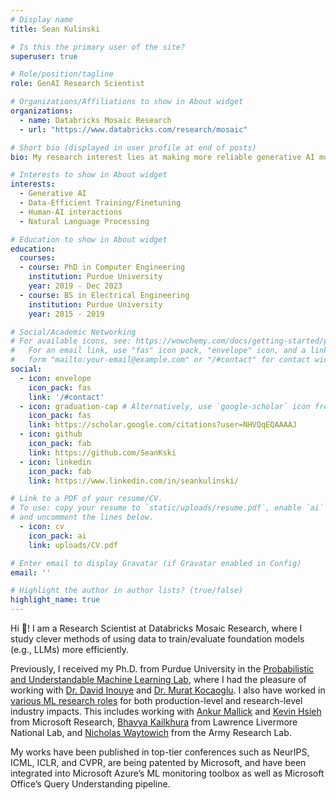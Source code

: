 ```yaml
---
# Display name
title: Sean Kulinski

# Is this the primary user of the site?
superuser: true

# Role/position/tagline
role: GenAI Research Scientist

# Organizations/Affiliations to show in About widget
organizations:
  - name: Databricks Mosaic Research
  - url: "https://www.databricks.com/research/mosaic"

# Short bio (displayed in user profile at end of posts)
bio: My research interest lies at making more reliable generative AI models. Namely, this means the problems I tend to work with are robust ML, capabilities focused pretraining/finetuning, model failure analysis, and all that comes with it.

# Interests to show in About widget
interests:
  - Generative AI
  - Data-Efficient Training/Finetuning
  - Human-AI interactions
  - Natural Language Processing

# Education to show in About widget
education:
  courses:
  - course: PhD in Computer Engineering
    institution: Purdue University
    year: 2019 - Dec 2023
  - course: BS in Electrical Engineering
    institution: Purdue University
    year: 2015 - 2019

# Social/Academic Networking
# For available icons, see: https://wowchemy.com/docs/getting-started/page-builder/#icons
#   For an email link, use "fas" icon pack, "envelope" icon, and a link in the
#   form "mailto:your-email@example.com" or "/#contact" for contact widget.
social:
  - icon: envelope
    icon_pack: fas
    link: '/#contact'
  - icon: graduation-cap # Alternatively, use `google-scholar` icon from `ai` icon pack
    icon_pack: fas
    link: https://scholar.google.com/citations?user=NHVQqEQAAAAJ
  - icon: github
    icon_pack: fab
    link: https://github.com/SeanKski
  - icon: linkedin
    icon_pack: fab
    link: https://www.linkedin.com/in/seankulinski/

# Link to a PDF of your resume/CV.
# To use: copy your resume to `static/uploads/resume.pdf`, enable `ai` icons in `params.toml`,
# and uncomment the lines below.
  - icon: cv
    icon_pack: ai
    link: uploads/CV.pdf

# Enter email to display Gravatar (if Gravatar enabled in Config)
email: ''

# Highlight the author in author lists? (true/false)
highlight_name: true
---
```


Hi :wave:! I am a Research Scientist at Databricks Mosaic Research, where I study clever methods of using data to train/evaluate foundation models (e.g., LLMs) more efficiently.
<!-- At a high level, my main research interest is to **enable the development of robust and trustworthy generative AI models (e.g., LLMs) for safe deployment in an increasingly AI-driven world**. -->
Previously, I received my Ph.D. from Purdue University in the [Probabilistic and Understandable Machine Learning Lab]((https://www.davidinouye.com)), where I had the pleasure of working with [Dr. David Inouye](https://www.davidinouye.com) and [Dr. Murat Kocaoglu](https://www.muratkocaoglu.com/).
I also have worked in [various ML research roles](#experience) for both production-level and research-level industry impacts.
This includes working with [Ankur Mallick](https://www.microsoft.com/en-us/research/people/ankurmallick/) and [Kevin Hsieh](https://www.microsoft.com/en-us/research/people/kevhsieh/) from Microsoft Research, [Bhavya Kailkhura](https://people.llnl.gov/kailkhura1) from Lawrence Livermore National Lab, and [Nicholas Waytowich](https://nicholaswaytowich.com/) from the Army Research Lab.

My works have been published in top-tier conferences such as NeurIPS, ICML, ICLR, and CVPR, are being patented by Microsoft, and have been integrated into Microsoft Azure’s ML monitoring toolbox as well as Microsoft Office’s Query Understanding pipeline.


<!-- I also co-run a tutorial-style [Machine Learning reading group at Purdue](https://engineering.purdue.edu/ChanGroup/MLreading.html) which covers various ML topics such as Multi-Modal Learning and Large Language Modeling.
In addition to my research, some things I enjoy (in no particular order) are:
 hiking/backpacking 🥾, mountain biking 🚵, spending time with friends and family 🗣️, having spirited debates on frivolous topics 💭, and figuring out how things work 🛠️.
If you are interested in any of my work or just want to have a chat, please reach out via my email at the bottom of this page!  -->

